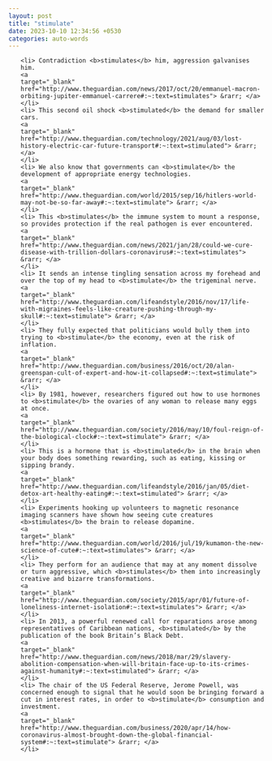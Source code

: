 ```yaml
---
layout: post
title: "stimulate"
date: 2023-10-10 12:34:56 +0530
categories: auto-words
---
```

<ol>

    <li> Contradiction <b>stimulates</b> him, aggression galvanises him.
    <a 
    target="_blank" 
    href="http://www.theguardian.com/news/2017/oct/20/emmanuel-macron-orbiting-jupiter-emmanuel-carrere#:~:text=stimulates"> &rarr; </a>
    </li>
    <li> This second oil shock <b>stimulated</b> the demand for smaller cars.
    <a 
    target="_blank" 
    href="http://www.theguardian.com/technology/2021/aug/03/lost-history-electric-car-future-transport#:~:text=stimulated"> &rarr; </a>
    </li>
    <li> We also know that governments can <b>stimulate</b> the development of appropriate energy technologies.
    <a 
    target="_blank" 
    href="http://www.theguardian.com/world/2015/sep/16/hitlers-world-may-not-be-so-far-away#:~:text=stimulate"> &rarr; </a>
    </li>
    <li> This <b>stimulates</b> the immune system to mount a response, so provides protection if the real pathogen is ever encountered.
    <a 
    target="_blank" 
    href="http://www.theguardian.com/news/2021/jan/28/could-we-cure-disease-with-trillion-dollars-coronavirus#:~:text=stimulates"> &rarr; </a>
    </li>
    <li> It sends an intense tingling sensation across my forehead and over the top of my head to <b>stimulate</b> the trigeminal nerve.
    <a 
    target="_blank" 
    href="http://www.theguardian.com/lifeandstyle/2016/nov/17/life-with-migraines-feels-like-creature-pushing-through-my-skull#:~:text=stimulate"> &rarr; </a>
    </li>
    <li> They fully expected that politicians would bully them into trying to <b>stimulate</b> the economy, even at the risk of inflation.
    <a 
    target="_blank" 
    href="http://www.theguardian.com/business/2016/oct/20/alan-greenspan-cult-of-expert-and-how-it-collapsed#:~:text=stimulate"> &rarr; </a>
    </li>
    <li> By 1981, however, researchers figured out how to use hormones to <b>stimulate</b> the ovaries of any woman to release many eggs at once.
    <a 
    target="_blank" 
    href="http://www.theguardian.com/society/2016/may/10/foul-reign-of-the-biological-clock#:~:text=stimulate"> &rarr; </a>
    </li>
    <li> This is a hormone that is <b>stimulated</b> in the brain when your body does something rewarding, such as eating, kissing or sipping brandy.
    <a 
    target="_blank" 
    href="http://www.theguardian.com/lifeandstyle/2016/jan/05/diet-detox-art-healthy-eating#:~:text=stimulated"> &rarr; </a>
    </li>
    <li> Experiments hooking up volunteers to magnetic resonance imaging scanners have shown how seeing cute creatures <b>stimulates</b> the brain to release dopamine.
    <a 
    target="_blank" 
    href="http://www.theguardian.com/world/2016/jul/19/kumamon-the-new-science-of-cute#:~:text=stimulates"> &rarr; </a>
    </li>
    <li> They perform for an audience that may at any moment dissolve or turn aggressive, which <b>stimulates</b> them into increasingly creative and bizarre transformations.
    <a 
    target="_blank" 
    href="http://www.theguardian.com/society/2015/apr/01/future-of-loneliness-internet-isolation#:~:text=stimulates"> &rarr; </a>
    </li>
    <li> In 2013, a powerful renewed call for reparations arose among representatives of Caribbean nations, <b>stimulated</b> by the publication of the book Britain’s Black Debt.
    <a 
    target="_blank" 
    href="http://www.theguardian.com/news/2018/mar/29/slavery-abolition-compensation-when-will-britain-face-up-to-its-crimes-against-humanity#:~:text=stimulated"> &rarr; </a>
    </li>
    <li> The chair of the US Federal Reserve, Jerome Powell, was concerned enough to signal that he would soon be bringing forward a cut in interest rates, in order to <b>stimulate</b> consumption and investment.
    <a 
    target="_blank" 
    href="http://www.theguardian.com/business/2020/apr/14/how-coronavirus-almost-brought-down-the-global-financial-system#:~:text=stimulate"> &rarr; </a>
    </li>